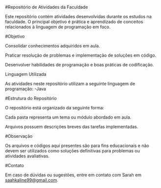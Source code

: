  #Repositório de Atividades da Faculdade

Este repositório contém atividades desenvolvidas durante os estudos na faculdade. O principal objetivo é prática e aprendizado de conceitos relacionados à linguagem de programação em foco.

#Objetivo

Consolidar conhecimentos adquiridos em aula.

Praticar resolução de problemas e implementação de soluções em código.

Desenvolver habilidades de programação e boas práticas de codificação.

Linguagem Utilizada

As atividades neste repositório utilizam a seguinte linguagem de programação:
-Java

#Estrutura do Repositório

O repositório está organizado da seguinte forma:

Cada pasta representa um tema ou módulo abordado em aula.

Arquivos possuem descrições breves das tarefas implementadas.

#Observação

Os arquivos e códigos aqui presentes são para fins educacionais e não devem ser utilizados como soluções definitivas para problemas ou atividades avaliativas.

#Contato

Em caso de dúvidas ou sugestões, entre em contato com Sarah em saahkaline99@gmail.com.

